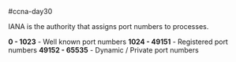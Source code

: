 #ccna-day30 

IANA is the authority that assigns port numbers to processes.

**0 - 1023** - Well known port numbers
**1024 - 49151** - Registered port numbers
**49152 - 65535** - Dynamic / Private port numbers